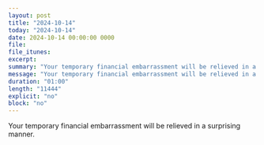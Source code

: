 ```yaml
---
layout: post
title: "2024-10-14"
today: "2024-10-14"
date: 2024-10-14 00:00:00 0000
file:
file_itunes:
excerpt:
summary: "Your temporary financial embarrassment will be relieved in a surprising manner."
message: "Your temporary financial embarrassment will be relieved in a surprising manner."
duration: "01:00"
length: "11444"
explicit: "no"
block: "no"
---
```

Your temporary financial embarrassment will be relieved in a surprising manner.

